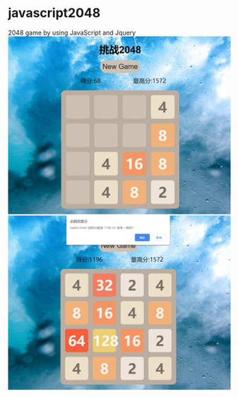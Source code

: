 # javascript2048
2048 game by using JavaScript and Jquery
![image](https://github.com/Bafangtongxing/javascript2048/blob/master/screenshot1.JPG)
![image](https://github.com/Bafangtongxing/javascript2048/blob/master/screenshot2.JPG)
